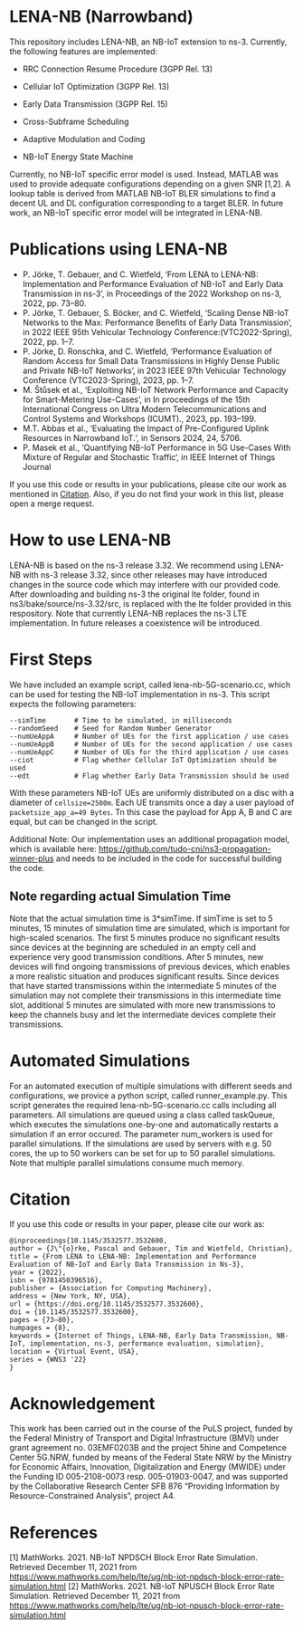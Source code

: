# LENA-NB (Narrowband)
This repository includes LENA-NB, an NB-IoT extension to ns-3. Currently, the following features are implemented:

- RRC Connection Resume Procedure (3GPP Rel. 13)
- Cellular IoT Optimization (3GPP Rel. 13)
- Early Data Transmission (3GPP Rel. 15)

- Cross-Subframe Scheduling
- Adaptive Modulation and Coding
- NB-IoT Energy State Machine

Currently, no NB-IoT specific error model is used. Instead, MATLAB was used to provide adequate configurations depending on a given SNR [1,2]. 
A lookup table is derived from MATLAB NB-IoT BLER simulations to find a decent UL and DL configuration corresponding to a target BLER.
In future work, an NB-IoT specific error model will be integrated in LENA-NB.

# Publications using LENA-NB
- P. Jörke, T. Gebauer, and C. Wietfeld, ‘From LENA to LENA-NB: Implementation and Performance Evaluation of NB-IoT and Early Data Transmission in ns-3’, in Proceedings of the 2022 Workshop on ns-3, 2022, pp. 73–80.
- P. Jörke, T. Gebauer, S. Böcker, and C. Wietfeld, ‘Scaling Dense NB-IoT Networks to the Max: Performance Benefits of Early Data Transmission’, in 2022 IEEE 95th Vehicular Technology Conference:(VTC2022-Spring), 2022, pp. 1–7.
- P. Jörke, D. Ronschka, and C. Wietfeld, ‘Performance Evaluation of Random Access for Small Data Transmissions in Highly Dense Public and Private NB-IoT Networks’, in 2023 IEEE 97th Vehicular Technology Conference (VTC2023-Spring), 2023, pp. 1–7.
- M. Štůsek et al., ‘Exploiting NB-IoT Network Performance and Capacity for Smart-Metering Use-Cases’, in In proceedings of the 15th International Congress on Ultra Modern Telecommunications and Control Systems and Workshops (ICUMT)., 2023, pp. 193–199.
- M.T. Abbas et al., ‘Evaluating the Impact of Pre-Configured Uplink Resources in Narrowband IoT.‘, in Sensors 2024, 24, 5706.
- P. Masek et al., ‘Quantifying NB-IoT Performance in 5G Use-Cases With Mixture of Regular and Stochastic Traffic‘, in IEEE Internet of Things Journal
  
If you use this code or results in your publications, please cite our work as mentioned in [Citation](#citation). Also, if you do not find your work in this list, please open a merge request. 
# How to use LENA-NB 

LENA-NB is based on the ns-3 release 3.32. We recommend using LENA-NB with ns-3 release 3.32, since other releases may have introduced changes in the source code 
which may interfere with our provided code. 
After downloading and building ns-3 the original lte folder, found in ns3/bake/source/ns-3.32/src, is replaced with the lte folder provided in this respository. 
Note that currently LENA-NB replaces the ns-3 LTE implementation. In future releases a coexistence will be introduced. 

# First Steps 

We have included an example script, called lena-nb-5G-scenario.cc, which can be used for testing the NB-IoT implementation in ns-3. This script expects the 
following parameters:

```
--simTime       # Time to be simulated, in milliseconds
--randomSeed    # Seed for Random Number Generator
--numUeAppA     # Number of UEs for the first application / use cases
--numUeAppB     # Number of UEs for the second application / use cases
--numUeAppC     # Number of UEs for the third application / use cases
--ciot          # Flag whether Cellular IoT Optimization should be used
--edt           # Flag whether Early Data Transmission should be used
```

With these parameters NB-IoT UEs are uniformly distributed on a disc with a diameter of ```cellsize=2500m```. Each UE transmits once a day a user payload 
of ```packetsize_app_a=49 Bytes```. Tn this case the payload for App A, B and C are equal, but can be changed in the script.

Additional Note: 
Our implementation uses an additional propagation model, which is available here: https://github.com/tudo-cni/ns3-propagation-winner-plus and needs to be included in the code for successful building the code.

## Note regarding actual Simulation Time
Note that the actual simulation time is 3*simTime. If simTime is set to 5 minutes, 15 minutes of simulation time are simulated, which is important for high-scaled 
scenarios. The first 5 minutes produce no significant results since devices at the beginning are scheduled in an empty cell and experience very good transmission 
conditions. After 5 minutes, new devices will find ongoing transmissions of previous devices, which enables a more realistic situation and produces significant 
results. Since devices that have started transmissions within the intermediate 5 minutes of the simulation may not complete their transmissions in this intermediate 
time slot, additional 5 minutes are simulated with more new transmissions to keep the channels busy and let the intermediate devices complete their transmissions.

# Automated Simulations  

For an automated execution of multiple simulations with different seeds and configurations, we provice a python script, called runner_example.py. This script 
generates the required lena-nb-5G-scenario.cc calls including all parameters. All simulations are queued using a class called taskQueue, which executes the simulations 
one-by-one and automatically restarts a simulation if an error occured. The parameter num_workers is used for parallel simulations. If the simulations are used by 
servers with e.g. 50 cores, the up to 50 workers can be set for up to 50 parallel simulations. Note that multiple parallel simulations consume much memory. 

# Citation
If you use this code or results in your paper, please cite our work as:
```
@inproceedings{10.1145/3532577.3532600,
author = {J\"{o}rke, Pascal and Gebauer, Tim and Wietfeld, Christian},
title = {From LENA to LENA-NB: Implementation and Performance Evaluation of NB-IoT and Early Data Transmission in Ns-3},
year = {2022},
isbn = {9781450396516},
publisher = {Association for Computing Machinery},
address = {New York, NY, USA},
url = {https://doi.org/10.1145/3532577.3532600},
doi = {10.1145/3532577.3532600},
pages = {73–80},
numpages = {8},
keywords = {Internet of Things, LENA-NB, Early Data Transmission, NB-IoT, implementation, ns-3, performance evaluation, simulation},
location = {Virtual Event, USA},
series = {WNS3 '22}
}
```

# Acknowledgement
This work has been carried out in the course of the PuLS project, funded by the Federal Ministry of Transport and Digital Infrastructure (BMVI) under grant agreement no. 03EMF0203B and the project 5hine and Competence Center 5G.NRW, funded by means of the Federal State NRW by the Ministry for Economic Affairs, Innovation, Digitalization and Energy (MWIDE) under the Funding ID 005-2108-0073 resp. 005-01903-0047, and was supported by the Collaborative Research Center SFB 876 “Providing Information by Resource-Constrained Analysis”, project A4.

# References

[1] MathWorks. 2021. NB-IoT NPDSCH Block Error Rate Simulation. Retrieved December 11, 2021 from https://www.mathworks.com/help/lte/ug/nb-iot-npdsch-block-error-rate-simulation.html
[2] MathWorks. 2021. NB-IoT NPUSCH Block Error Rate Simulation. Retrieved December 11, 2021 from https://www.mathworks.com/help/lte/ug/nb-iot-npusch-block-error-rate-simulation.html
